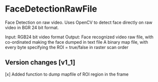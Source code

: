 # FaceDetectionRawFile
Face Detection on raw video. Uses OpenCV to detect face directly on raw video in BGR 24 bit format.

Input: RGB24 bit video format
Output: Face recognized video raw file, 
	with co-ordinated making the face dumped in text file
	A binary map file, with every byte specifying the ROI = true/false in raster scan order

Version changes [v1_1]
---------------
[x] Added function to dump mapfile of ROI region in the frame
